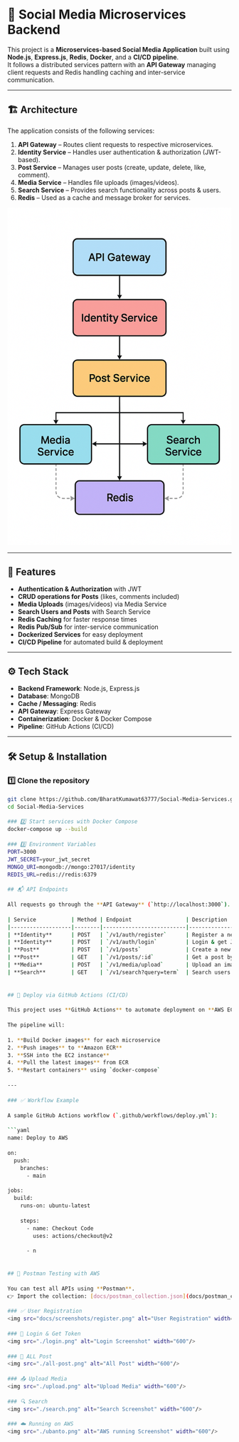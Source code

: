 # 📱 Social Media Microservices Backend

This project is a **Microservices-based Social Media Application** built using **Node.js**, **Express.js**, **Redis**, **Docker**, and a **CI/CD pipeline**.  
It follows a distributed services pattern with an **API Gateway** managing client requests and Redis handling caching and inter-service communication.

---

## 🏗️ Architecture

The application consists of the following services:

1. **API Gateway** – Routes client requests to respective microservices.  
2. **Identity Service** – Handles user authentication & authorization (JWT-based).  
3. **Post Service** – Manages user posts (create, update, delete, like, comment).  
4. **Media Service** – Handles file uploads (images/videos).  
5. **Search Service** – Provides search functionality across posts & users.  
6. **Redis** – Used as a cache and message broker for services.  

<p align="center">
  <img src="./microservices.png" alt="Architecture Diagram" width="700"/>
</p>

---

## 🚀 Features

- **Authentication & Authorization** with JWT  
- **CRUD operations for Posts** (likes, comments included)  
- **Media Uploads** (images/videos) via Media Service  
- **Search Users and Posts** with Search Service  
- **Redis Caching** for faster response times  
- **Redis Pub/Sub** for inter-service communication  
- **Dockerized Services** for easy deployment  
- **CI/CD Pipeline** for automated build & deployment  

---

## ⚙️ Tech Stack

- **Backend Framework**: Node.js, Express.js  
- **Database**: MongoDB  
- **Cache / Messaging**: Redis  
- **API Gateway**: Express Gateway  
- **Containerization**: Docker & Docker Compose  
- **Pipeline**: GitHub Actions (CI/CD)  

---

## 🛠️ Setup & Installation

### 1️⃣ Clone the repository
```bash
git clone https://github.com/BharatKumawat63777/Social-Media-Services.git
cd Social-Media-Services

### 2️⃣ Start services with Docker Compose
docker-compose up --build

### 3️⃣ Environment Variables
PORT=3000
JWT_SECRET=your_jwt_secret
MONGO_URI=mongodb://mongo:27017/identity
REDIS_URL=redis://redis:6379

## 📬 API Endpoints

All requests go through the **API Gateway** (`http://localhost:3000`).

| Service           | Method | Endpoint                 | Description              |
|-------------------|--------|--------------------------|--------------------------|
| **Identity**      | POST   | `/v1/auth/register`      | Register a new user      |
| **Identity**      | POST   | `/v1/auth/login`         | Login & get JWT token    |
| **Post**          | POST   | `/v1/posts`              | Create a new post        |
| **Post**          | GET    | `/v1/posts/:id`          | Get a post by ID         |
| **Media**         | POST   | `/v1/media/upload`       | Upload an image/video    |
| **Search**        | GET    | `/v1/search?query=term`  | Search users or posts    |


## 🚀 Deploy via GitHub Actions (CI/CD)

This project uses **GitHub Actions** to automate deployment on **AWS EC2** with images stored in **AWS ECR**.

The pipeline will:

1. **Build Docker images** for each microservice  
2. **Push images** to **Amazon ECR**  
3. **SSH into the EC2 instance**  
4. **Pull the latest images** from ECR  
5. **Restart containers** using `docker-compose`  

---

### ✅ Workflow Example

A sample GitHub Actions workflow (`.github/workflows/deploy.yml`):

```yaml
name: Deploy to AWS

on:
  push:
    branches:
      - main

jobs:
  build:
    runs-on: ubuntu-latest

    steps:
      - name: Checkout Code
        uses: actions/checkout@v2

      - n


## 📸 Postman Testing with AWS

You can test all APIs using **Postman**.  
👉 Import the collection: [docs/postman_collection.json](docs/postman_collection.json)

### ✅ User Registration
<img src="docs/screenshots/register.png" alt="User Registration" width="600"/>

### 🔑 Login & Get Token
<img src="./login.png" alt="Login Screenshot" width="600"/>

### 📝 ALL Post
<img src="./all-post.png" alt="All Post" width="600"/>

### 📤 Upload Media
<img src="./upload.png" alt="Upload Media" width="600"/>

### 🔍 Search
<img src="./search.png" alt="Search Screenshot" width="600"/>

### ☁️ Running on AWS
<img src="./ubanto.png" alt="AWS running Screenshot" width="600"/>




